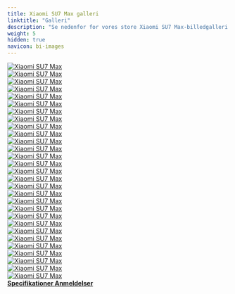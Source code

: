 ```yaml
---
title: Xiaomi SU7 Max galleri
linktitle: "Galleri"
description: "Se nedenfor for vores store Xiaomi SU7 Max-billedgalleri. Klik på billederne for versioner i høj opløsning."
weight: 5
hidden: true
navicon: bi-images
---
```

<!-- markdownlint-disable MD033 -->
<div class="row" id ="my-gallery">
	<div class="pswp-grid-item col-6 col-md-4">
		<a href="https://media.evkx.net/multimedia/models/xiaomi/su7/su7_max/exterior_1.jpg"
data-pswp-src="https://media.evkx.net/multimedia/models/xiaomi/su7/su7_max/exterior_1.jpg"
data-pswp-width="2880"
data-pswp-height="2160" 
target="_blank">
			<img src="https://media.evkx.net/multimedia/models/xiaomi/su7/su7_max/exterior_1_xst.jpg" alt="Xiaomi SU7 Max" class="img-fluid " />
		</a>
	</div>
	<div class="pswp-grid-item col-6 col-md-4">
		<a href="https://media.evkx.net/multimedia/models/xiaomi/su7/su7_max/exterior_10.jpg"
data-pswp-src="https://media.evkx.net/multimedia/models/xiaomi/su7/su7_max/exterior_10.jpg"
data-pswp-width="3000"
data-pswp-height="1687" 
target="_blank">
			<img src="https://media.evkx.net/multimedia/models/xiaomi/su7/su7_max/exterior_10_xst.jpg" alt="Xiaomi SU7 Max" class="img-fluid " />
		</a>
	</div>
	<div class="pswp-grid-item col-6 col-md-4">
		<a href="https://media.evkx.net/multimedia/models/xiaomi/su7/su7_max/exterior_11.jpg"
data-pswp-src="https://media.evkx.net/multimedia/models/xiaomi/su7/su7_max/exterior_11.jpg"
data-pswp-width="1296"
data-pswp-height="1050" 
target="_blank">
			<img src="https://media.evkx.net/multimedia/models/xiaomi/su7/su7_max/exterior_11_xst.jpg" alt="Xiaomi SU7 Max" class="img-fluid " />
		</a>
	</div>
	<div class="pswp-grid-item col-6 col-md-4">
		<a href="https://media.evkx.net/multimedia/models/xiaomi/su7/su7_max/exterior_12.jpg"
data-pswp-src="https://media.evkx.net/multimedia/models/xiaomi/su7/su7_max/exterior_12.jpg"
data-pswp-width="2880"
data-pswp-height="2160" 
target="_blank">
			<img src="https://media.evkx.net/multimedia/models/xiaomi/su7/su7_max/exterior_12_xst.jpg" alt="Xiaomi SU7 Max" class="img-fluid " />
		</a>
	</div>
	<div class="pswp-grid-item col-6 col-md-4">
		<a href="https://media.evkx.net/multimedia/models/xiaomi/su7/su7_max/exterior_13.jpg"
data-pswp-src="https://media.evkx.net/multimedia/models/xiaomi/su7/su7_max/exterior_13.jpg"
data-pswp-width="2560"
data-pswp-height="1500" 
target="_blank">
			<img src="https://media.evkx.net/multimedia/models/xiaomi/su7/su7_max/exterior_13_xst.jpg" alt="Xiaomi SU7 Max" class="img-fluid " />
		</a>
	</div>
	<div class="pswp-grid-item col-6 col-md-4">
		<a href="https://media.evkx.net/multimedia/models/xiaomi/su7/su7_max/exterior_14.jpg"
data-pswp-src="https://media.evkx.net/multimedia/models/xiaomi/su7/su7_max/exterior_14.jpg"
data-pswp-width="2560"
data-pswp-height="1390" 
target="_blank">
			<img src="https://media.evkx.net/multimedia/models/xiaomi/su7/su7_max/exterior_14_xst.jpg" alt="Xiaomi SU7 Max" class="img-fluid " />
		</a>
	</div>
	<div class="pswp-grid-item col-6 col-md-4">
		<a href="https://media.evkx.net/multimedia/models/xiaomi/su7/su7_max/exterior_15.jpg"
data-pswp-src="https://media.evkx.net/multimedia/models/xiaomi/su7/su7_max/exterior_15.jpg"
data-pswp-width="2880"
data-pswp-height="2171" 
target="_blank">
			<img src="https://media.evkx.net/multimedia/models/xiaomi/su7/su7_max/exterior_15_xst.jpg" alt="Xiaomi SU7 Max" class="img-fluid " />
		</a>
	</div>
	<div class="pswp-grid-item col-6 col-md-4">
		<a href="https://media.evkx.net/multimedia/models/xiaomi/su7/su7_max/exterior_2.jpg"
data-pswp-src="https://media.evkx.net/multimedia/models/xiaomi/su7/su7_max/exterior_2.jpg"
data-pswp-width="2880"
data-pswp-height="2160" 
target="_blank">
			<img src="https://media.evkx.net/multimedia/models/xiaomi/su7/su7_max/exterior_2_xst.jpg" alt="Xiaomi SU7 Max" class="img-fluid " />
		</a>
	</div>
	<div class="pswp-grid-item col-6 col-md-4">
		<a href="https://media.evkx.net/multimedia/models/xiaomi/su7/su7_max/exterior_3.jpg"
data-pswp-src="https://media.evkx.net/multimedia/models/xiaomi/su7/su7_max/exterior_3.jpg"
data-pswp-width="2880"
data-pswp-height="2160" 
target="_blank">
			<img src="https://media.evkx.net/multimedia/models/xiaomi/su7/su7_max/exterior_3_xst.jpg" alt="Xiaomi SU7 Max" class="img-fluid " />
		</a>
	</div>
	<div class="pswp-grid-item col-6 col-md-4">
		<a href="https://media.evkx.net/multimedia/models/xiaomi/su7/su7_max/exterior_4.jpg"
data-pswp-src="https://media.evkx.net/multimedia/models/xiaomi/su7/su7_max/exterior_4.jpg"
data-pswp-width="2880"
data-pswp-height="2160" 
target="_blank">
			<img src="https://media.evkx.net/multimedia/models/xiaomi/su7/su7_max/exterior_4_xst.jpg" alt="Xiaomi SU7 Max" class="img-fluid " />
		</a>
	</div>
	<div class="pswp-grid-item col-6 col-md-4">
		<a href="https://media.evkx.net/multimedia/models/xiaomi/su7/su7_max/exterior_5.jpg"
data-pswp-src="https://media.evkx.net/multimedia/models/xiaomi/su7/su7_max/exterior_5.jpg"
data-pswp-width="2880"
data-pswp-height="2160" 
target="_blank">
			<img src="https://media.evkx.net/multimedia/models/xiaomi/su7/su7_max/exterior_5_xst.jpg" alt="Xiaomi SU7 Max" class="img-fluid " />
		</a>
	</div>
	<div class="pswp-grid-item col-6 col-md-4">
		<a href="https://media.evkx.net/multimedia/models/xiaomi/su7/su7_max/exterior_6.jpg"
data-pswp-src="https://media.evkx.net/multimedia/models/xiaomi/su7/su7_max/exterior_6.jpg"
data-pswp-width="2880"
data-pswp-height="2160" 
target="_blank">
			<img src="https://media.evkx.net/multimedia/models/xiaomi/su7/su7_max/exterior_6_xst.jpg" alt="Xiaomi SU7 Max" class="img-fluid " />
		</a>
	</div>
	<div class="pswp-grid-item col-6 col-md-4">
		<a href="https://media.evkx.net/multimedia/models/xiaomi/su7/su7_max/exterior_7.png"
data-pswp-src="https://media.evkx.net/multimedia/models/xiaomi/su7/su7_max/exterior_7.png"
data-pswp-width="3000"
data-pswp-height="1687" 
target="_blank">
			<img src="https://media.evkx.net/multimedia/models/xiaomi/su7/su7_max/exterior_7_xst.png" alt="Xiaomi SU7 Max" class="img-fluid " />
		</a>
	</div>
	<div class="pswp-grid-item col-6 col-md-4">
		<a href="https://media.evkx.net/multimedia/models/xiaomi/su7/su7_max/exterior_8.png"
data-pswp-src="https://media.evkx.net/multimedia/models/xiaomi/su7/su7_max/exterior_8.png"
data-pswp-width="3000"
data-pswp-height="1687" 
target="_blank">
			<img src="https://media.evkx.net/multimedia/models/xiaomi/su7/su7_max/exterior_8_xst.png" alt="Xiaomi SU7 Max" class="img-fluid " />
		</a>
	</div>
	<div class="pswp-grid-item col-6 col-md-4">
		<a href="https://media.evkx.net/multimedia/models/xiaomi/su7/su7_max/exterior_9.png"
data-pswp-src="https://media.evkx.net/multimedia/models/xiaomi/su7/su7_max/exterior_9.png"
data-pswp-width="3000"
data-pswp-height="1687" 
target="_blank">
			<img src="https://media.evkx.net/multimedia/models/xiaomi/su7/su7_max/exterior_9_xst.png" alt="Xiaomi SU7 Max" class="img-fluid " />
		</a>
	</div>
	<div class="pswp-grid-item col-6 col-md-4">
		<a href="https://media.evkx.net/multimedia/models/xiaomi/su7/su7_max/frontseats_1.jpg"
data-pswp-src="https://media.evkx.net/multimedia/models/xiaomi/su7/su7_max/frontseats_1.jpg"
data-pswp-width="1760"
data-pswp-height="1000" 
target="_blank">
			<img src="https://media.evkx.net/multimedia/models/xiaomi/su7/su7_max/frontseats_1_xst.jpg" alt="Xiaomi SU7 Max" class="img-fluid " />
		</a>
	</div>
	<div class="pswp-grid-item col-6 col-md-4">
		<a href="https://media.evkx.net/multimedia/models/xiaomi/su7/su7_max/frontseats_2.jpg"
data-pswp-src="https://media.evkx.net/multimedia/models/xiaomi/su7/su7_max/frontseats_2.jpg"
data-pswp-width="1760"
data-pswp-height="1000" 
target="_blank">
			<img src="https://media.evkx.net/multimedia/models/xiaomi/su7/su7_max/frontseats_2_xst.jpg" alt="Xiaomi SU7 Max" class="img-fluid " />
		</a>
	</div>
	<div class="pswp-grid-item col-6 col-md-4">
		<a href="https://media.evkx.net/multimedia/models/xiaomi/su7/su7_max/frontseats_3.jpg"
data-pswp-src="https://media.evkx.net/multimedia/models/xiaomi/su7/su7_max/frontseats_3.jpg"
data-pswp-width="1760"
data-pswp-height="1000" 
target="_blank">
			<img src="https://media.evkx.net/multimedia/models/xiaomi/su7/su7_max/frontseats_3_xst.jpg" alt="Xiaomi SU7 Max" class="img-fluid " />
		</a>
	</div>
	<div class="pswp-grid-item col-6 col-md-4">
		<a href="https://media.evkx.net/multimedia/models/xiaomi/su7/su7_max/frontseats_4.jpg"
data-pswp-src="https://media.evkx.net/multimedia/models/xiaomi/su7/su7_max/frontseats_4.jpg"
data-pswp-width="1760"
data-pswp-height="1000" 
target="_blank">
			<img src="https://media.evkx.net/multimedia/models/xiaomi/su7/su7_max/frontseats_4_xst.jpg" alt="Xiaomi SU7 Max" class="img-fluid " />
		</a>
	</div>
	<div class="pswp-grid-item col-6 col-md-4">
		<a href="https://media.evkx.net/multimedia/models/xiaomi/su7/su7_max/headlights_1.jpg"
data-pswp-src="https://media.evkx.net/multimedia/models/xiaomi/su7/su7_max/headlights_1.jpg"
data-pswp-width="2880"
data-pswp-height="2160" 
target="_blank">
			<img src="https://media.evkx.net/multimedia/models/xiaomi/su7/su7_max/headlights_1_xst.jpg" alt="Xiaomi SU7 Max" class="img-fluid " />
		</a>
	</div>
	<div class="pswp-grid-item col-6 col-md-4">
		<a href="https://media.evkx.net/multimedia/models/xiaomi/su7/su7_max/hud_1.jpg"
data-pswp-src="https://media.evkx.net/multimedia/models/xiaomi/su7/su7_max/hud_1.jpg"
data-pswp-width="1760"
data-pswp-height="853" 
target="_blank">
			<img src="https://media.evkx.net/multimedia/models/xiaomi/su7/su7_max/hud_1_xst.jpg" alt="Xiaomi SU7 Max" class="img-fluid " />
		</a>
	</div>
	<div class="pswp-grid-item col-6 col-md-4">
		<a href="https://media.evkx.net/multimedia/models/xiaomi/su7/su7_max/interior_1.jpg"
data-pswp-src="https://media.evkx.net/multimedia/models/xiaomi/su7/su7_max/interior_1.jpg"
data-pswp-width="2560"
data-pswp-height="1498" 
target="_blank">
			<img src="https://media.evkx.net/multimedia/models/xiaomi/su7/su7_max/interior_1_xst.jpg" alt="Xiaomi SU7 Max" class="img-fluid " />
		</a>
	</div>
	<div class="pswp-grid-item col-6 col-md-4">
		<a href="https://media.evkx.net/multimedia/models/xiaomi/su7/su7_max/interior_2.jpg"
data-pswp-src="https://media.evkx.net/multimedia/models/xiaomi/su7/su7_max/interior_2.jpg"
data-pswp-width="1920"
data-pswp-height="908" 
target="_blank">
			<img src="https://media.evkx.net/multimedia/models/xiaomi/su7/su7_max/interior_2_xst.jpg" alt="Xiaomi SU7 Max" class="img-fluid " />
		</a>
	</div>
	<div class="pswp-grid-item col-6 col-md-4">
		<a href="https://media.evkx.net/multimedia/models/xiaomi/su7/su7_max/main_1.jpg"
data-pswp-src="https://media.evkx.net/multimedia/models/xiaomi/su7/su7_max/main_1.jpg"
data-pswp-width="3000"
data-pswp-height="1500" 
target="_blank">
			<img src="https://media.evkx.net/multimedia/models/xiaomi/su7/su7_max/main_1_xst.jpg" alt="Xiaomi SU7 Max" class="img-fluid " />
		</a>
	</div>
	<div class="pswp-grid-item col-6 col-md-4">
		<a href="https://media.evkx.net/multimedia/models/xiaomi/su7/su7_max/rearlights_1.jpg"
data-pswp-src="https://media.evkx.net/multimedia/models/xiaomi/su7/su7_max/rearlights_1.jpg"
data-pswp-width="2880"
data-pswp-height="2160" 
target="_blank">
			<img src="https://media.evkx.net/multimedia/models/xiaomi/su7/su7_max/rearlights_1_xst.jpg" alt="Xiaomi SU7 Max" class="img-fluid " />
		</a>
	</div>
	<div class="pswp-grid-item col-6 col-md-4">
		<a href="https://media.evkx.net/multimedia/models/xiaomi/su7/su7_max/screens_1.jpg"
data-pswp-src="https://media.evkx.net/multimedia/models/xiaomi/su7/su7_max/screens_1.jpg"
data-pswp-width="2560"
data-pswp-height="1440" 
target="_blank">
			<img src="https://media.evkx.net/multimedia/models/xiaomi/su7/su7_max/screens_1_xst.jpg" alt="Xiaomi SU7 Max" class="img-fluid " />
		</a>
	</div>
	<div class="pswp-grid-item col-6 col-md-4">
		<a href="https://media.evkx.net/multimedia/models/xiaomi/su7/su7_max/screens_2.jpg"
data-pswp-src="https://media.evkx.net/multimedia/models/xiaomi/su7/su7_max/screens_2.jpg"
data-pswp-width="1760"
data-pswp-height="853" 
target="_blank">
			<img src="https://media.evkx.net/multimedia/models/xiaomi/su7/su7_max/screens_2_xst.jpg" alt="Xiaomi SU7 Max" class="img-fluid " />
		</a>
	</div>
	<div class="pswp-grid-item col-6 col-md-4">
		<a href="https://media.evkx.net/multimedia/models/xiaomi/su7/su7_max/secondrowseats_1.jpg"
data-pswp-src="https://media.evkx.net/multimedia/models/xiaomi/su7/su7_max/secondrowseats_1.jpg"
data-pswp-width="1760"
data-pswp-height="1080" 
target="_blank">
			<img src="https://media.evkx.net/multimedia/models/xiaomi/su7/su7_max/secondrowseats_1_xst.jpg" alt="Xiaomi SU7 Max" class="img-fluid " />
		</a>
	</div>
	<div class="pswp-grid-item col-6 col-md-4">
		<a href="https://media.evkx.net/multimedia/models/xiaomi/su7/su7_max/speakers_1.jpg"
data-pswp-src="https://media.evkx.net/multimedia/models/xiaomi/su7/su7_max/speakers_1.jpg"
data-pswp-width="1760"
data-pswp-height="853" 
target="_blank">
			<img src="https://media.evkx.net/multimedia/models/xiaomi/su7/su7_max/speakers_1_xst.jpg" alt="Xiaomi SU7 Max" class="img-fluid " />
		</a>
	</div>
</div>
<script type="module">
  import PhotoSwipeLightbox from '/js/photoswipe-lightbox.esm.js';
    const lightbox = new PhotoSwipeLightbox({
       gallery: '#my-gallery',
        children: 'a',
        pswpModule: () => import('/js/photoswipe.esm.js')
    });
lightbox.init();
</script>
<div class="mt-3 mb-3">
<a href="../specifications/" class="text-decoration-none text-black">
<strong><i class="bi-arrow-left"></i> Specifikationer </strong>
</a>
<a href="../reviews/" class="text-decoration-none text-black float-end">
<strong>Anmeldelser <i class="bi-arrow-right"></i></strong>
</a>
</div>
